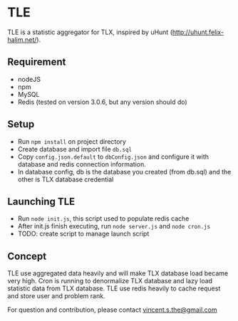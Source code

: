 # TLE
TLE is a statistic aggregator for TLX, inspired by uHunt (http://uhunt.felix-halim.net/).

## Requirement
* nodeJS
* npm
* MySQL
* Redis (tested on version 3.0.6, but any version should do)

## Setup
* Run `npm install` on project directory
* Create database and import file `db.sql`
* Copy `config.json.default` to `dbConfig.json` and configure it with database and redis connection information.
* In database config, db is the database you created (from db.sql) and the other is TLX database credential

## Launching TLE
* Run `node init.js`, this script used to populate redis cache
* After init.js finish executing, run `node server.js` and `node cron.js`
* TODO: create script to manage launch script

## Concept
TLE use aggregated data heavily and will make TLX database load became very high.
Cron is running to denormalize TLX database and lazy load statistic data from TLX database.
TLE use redis heavily to cache request and store user and problem rank.

For question and contribution, please contact vincent.s.the@gmail.com
